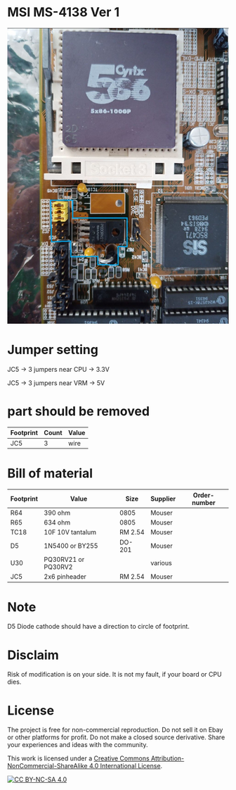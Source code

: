 # MSI MS-4138 Ver 1

![pictures](https://github.com/matt1187/3.3V-adventure/blob/main/MS4138/ms4138.jpg)

# Jumper setting
JC5 ->  3 jumpers near CPU -> 3.3V

JC5 ->  3 jumpers near VRM ->  5V

# part should be removed
|Footprint|Count|Value|
|------|----|-----|
|JC5|3|wire|


# Bill of material


|Footprint|Value|Size|Supplier|Order-number|
|--------------|-----|-----|-------|-----------------|
|R64| 390 ohm|0805|Mouser||
|R65| 634 ohm|0805|Mouser||
|TC18| 10F 10V tantalum | RM 2.54|Mouser||
|D5|1N5400 or BY255 |DO-201|Mouser||
|U30|PQ30RV21 or PQ30RV2||various||
|JC5|2x6 pinheader|RM 2.54|Mouser||

# Note
D5 Diode cathode should have a direction to circle of footprint.

# Disclaim
Risk of modification is on your side. It is not my fault, if your board or CPU dies.


# License
The project is free for non-commercial reproduction. Do not sell it on Ebay or other platforms for profit. Do not make a closed source derivative. Share your experiences and ideas with the community.

This work is licensed under a [Creative Commons Attribution-NonCommercial-ShareAlike 4.0 International License][cc-by-nc-sa].

[![CC BY-NC-SA 4.0][cc-by-nc-sa-image]][cc-by-nc-sa]

[cc-by-nc-sa]: http://creativecommons.org/licenses/by-nc-sa/4.0/
[cc-by-nc-sa-image]: https://licensebuttons.net/l/by-nc-sa/4.0/88x31.png
